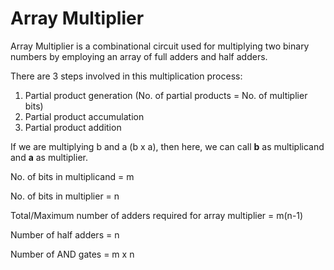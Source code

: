 # Array Multiplier

Array Multiplier is a combinational circuit used for multiplying two binary numbers by employing an array of full adders and half adders. 

There are 3 steps involved in this multiplication process:
1. Partial product generation (No. of partial products = No. of multiplier bits)
1. Partial product accumulation
1. Partial product addition

If we are multiplying b and a (b x a), then here, we can call **b** as multiplicand and **a** as multiplier. 

No. of bits in multiplicand = m

No. of bits in multiplier = n

Total/Maximum number of adders required for array multiplier = m(n-1)

Number of half adders = n 

Number of  AND gates = m x n
